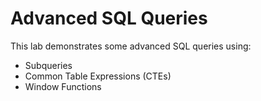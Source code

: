 # Advanced SQL Queries

This lab demonstrates some advanced SQL queries using:

- Subqueries
- Common Table Expressions (CTEs)
- Window Functions
